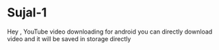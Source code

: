 # Sujal-1
Hey , YouTube video downloading for android 
you can directly download video and it will be saved in storage directly 

